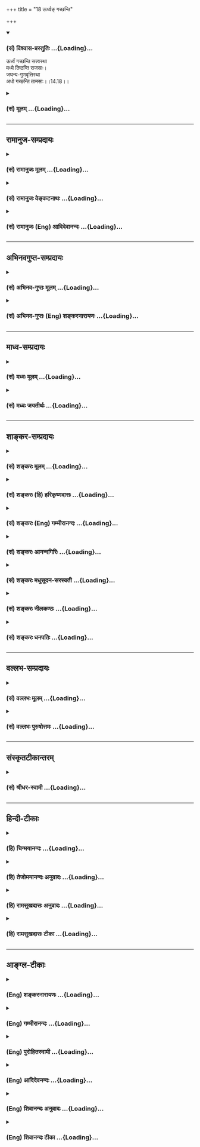 +++
title = "18 ऊर्ध्वङ् गच्छन्ति"

+++
<div class="js_include" newlevelforh1="3" title="(सं) विश्वास-प्रस्तुतिः" unfilled url="/purANam_vaiShNavam/mahAbhAratam/06-bhIShma-parva/03-bhagavad-gItA-parva/saMskRtam/vishvAsa-prastutiH/14_guNa-traya-vibhAga-y/18_Urdhva~N_gachChan.md">
<details open><summary><h3>(सं) विश्वास-प्रस्तुतिः ...{Loading}...</h3></summary>

ऊर्ध्वं गच्छन्ति सत्त्वस्था  
मध्ये तिष्ठन्ति राजसाः।  
जघन्य-गुणवृत्तिस्था  
अधो गच्छन्ति तामसाः।।14.18।।
</details>
</div>
<div class="js_include collapsed" newlevelforh1="3" title="(सं) मूलम्" unfilled url="/purANam_vaiShNavam/mahAbhAratam/06-bhIShma-parva/03-bhagavad-gItA-parva/saMskRtam/mUlam/14_guNa-traya-vibhAga-y/18_Urdhva~N_gachChan.md">
<details><summary><h3>(सं) मूलम् ...{Loading}...</h3></summary>

ऊर्ध्वं गच्छन्ति सत्त्वस्था मध्ये तिष्ठन्ति राजसाः।  
जघन्यगुणवृत्तिस्था अधो गच्छन्ति तामसाः।।14.18।।
</details>
</div>


_________________
## रामानुज-सम्प्रदायः
<div class="js_include collapsed" newlevelforh1="3" title="(सं) रामानुजः मूलम्" unfilled url="/purANam_vaiShNavam/mahAbhAratam/06-bhIShma-parva/03-bhagavad-gItA-parva/saMskRtam/rAmAnujaH/mUlam/14_guNa-traya-vibhAga-y/18_Urdhva~N_gachChan.md">
<details><summary><h3>(सं) रामानुजः मूलम् ...{Loading}...</h3></summary>

।।14.18।। एवम् उक्तेन प्रकारेण **सत्त्वस्था ऊर्ध्वं गच्छन्ति** क्रमेण
संसारबन्धात् मोक्षं गच्छन्ति। रजसः स्वर्गादिफललोभकरत्वाद् **राजसाः**
फलसाधनभूतं कर्म अनुष्ठाय तत्फलम् अनुभूय पुनः अपि जनित्वा तदपेक्षितं कर्म
अनुतिष्ठन्ति इति **मध्ये तिष्ठन्ति;** पुनरावृत्तिरूपतया दुःखप्रायम् एव
तत्।**तामसाः तु जघन्यगुणवृत्तिस्था** उत्तरोत्तरनिकृष्टतमोगुणवृत्तिषु
स्थिता **अधो गच्छन्ति।** अन्त्यजत्वम्; ततः तिर्यक्त्वम्; ततः
कृमिकीटादिजन्म ततः स्थावरत्वम्; ततः अपि गुल्मलतात्वम्; ततः च
शिलाकाष्ठलोष्टतृणादित्वं गच्छन्ति इत्यर्थः। आहारविशेषैः
फलाभिसन्धिरहितसुकृतविशेषैः च परम्परया प्रवर्धितसत्त्वानां
गुणात्ययद्वारेण ऊर्ध्वगमनप्रकारम् आह --

</details>
</div>
<div class="js_include collapsed" newlevelforh1="3" title="(सं) रामानुजः वेङ्कटनाथः" unfilled url="/purANam_vaiShNavam/mahAbhAratam/06-bhIShma-parva/03-bhagavad-gItA-parva/saMskRtam/rAmAnujaH/venkaTanAthaH/14_guNa-traya-vibhAga-y/18_Urdhva~N_gachChan.md">
<details><summary><h3>(सं) रामानुजः वेङ्कटनाथः ...{Loading}...</h3></summary>

  
  
।।14.18।। No commentary.  
  

</details>
</div>
<div class="js_include collapsed" newlevelforh1="3" title="(सं) रामानुजः (Eng) आदिदेवानन्दः" unfilled url="/purANam_vaiShNavam/mahAbhAratam/06-bhIShma-parva/03-bhagavad-gItA-parva/saMskRtam/rAmAnujaH/english/AdidevAnandaH/14_guNa-traya-vibhAga-y/18_Urdhva~N_gachChan.md">
<details><summary><h3>(सं) रामानुजः (Eng) आदिदेवानन्दः ...{Loading}...</h3></summary>

14.18 Thus, in the manner explained, those who 'rest in Sattva rise
upwards,' namely, they attain liberation from the bonds of Samsara
gradually. Those who, 'abiding in Rajas' which produces greed for heaven
etc., engage themselves in actions which constitute the means for
obtaining such results. Experiencing those results, they are born again
and engage in, and perform, the very same acts. So they remain in the
'middle'. This is mostly suffering, as it is characterised by rirths.
Those of Tamasic nature 'stoop down' into lower levels, as Tamas grows
ever worse in them. They go 'downwards' i.e., to the lowest state among
human beings, then to the condition of animals; then to that of worms;
insects etc., then of immovable things, and even to the condition of
shrubs and creepers, and ultimately to the condition of stones, wood,
clod of earth, straw etc. Sri Krsna now teaches about the manner of
those in whom the Sattva has gradually increased by adopting special
holy food and performance of special disinterested deeds, and who thus
rise upward by transcending the Gunas.

</details>
</div>


_________________
## अभिनवगुप्त-सम्प्रदायः
<div class="js_include collapsed" newlevelforh1="3" title="(सं) अभिनव-गुप्तः मूलम्" unfilled url="/purANam_vaiShNavam/mahAbhAratam/06-bhIShma-parva/03-bhagavad-gItA-parva/saMskRtam/abhinava-guptaH/mUlam/14_guNa-traya-vibhAga-y/18_Urdhva~N_gachChan.md">
<details><summary><h3>(सं) अभिनव-गुप्तः मूलम् ...{Loading}...</h3></summary>

।।14.16 -- 14.20।। कर्मण इत्यादि अश्नुते इत्यन्तम्। अत्र केचिदसंबद्धाः
श्लोकाः कल्पिताः; पुनरुक्तत्वात् ( पुनरुक्तार्थत्वात्) ते त्याज्या एव।
एतद्गुणातीतवृत्तिस्तु +++(N गुणातीतश्रुतिस्तु)+++ मोक्षायैव कल्पते।

</details>
</div>
<div class="js_include collapsed" newlevelforh1="3" title="(सं) अभिनव-गुप्तः (Eng) शङ्करनारायणः" unfilled url="/purANam_vaiShNavam/mahAbhAratam/06-bhIShma-parva/03-bhagavad-gItA-parva/saMskRtam/abhinava-guptaH/english/shankaranArAyaNaH/14_guNa-traya-vibhAga-y/18_Urdhva~N_gachChan.md">
<details><summary><h3>(सं) अभिनव-गुप्तः (Eng) शङ्करनारायणः ...{Loading}...</h3></summary>

14.18 See Comment under 14.20

</details>
</div>


_________________
## माध्व-सम्प्रदायः
<div class="js_include collapsed" newlevelforh1="3" title="(सं) मध्वः मूलम्" unfilled url="/purANam_vaiShNavam/mahAbhAratam/06-bhIShma-parva/03-bhagavad-gItA-parva/saMskRtam/madhvaH/mUlam/14_guNa-traya-vibhAga-y/18_Urdhva~N_gachChan.md">
<details><summary><h3>(सं) मध्वः मूलम् ...{Loading}...</h3></summary>

।।14.18।। Sri Madhvacharya did not comment on this sloka.

</details>
</div>
<div class="js_include collapsed" newlevelforh1="3" title="(सं) मध्वः जयतीर्थः" unfilled url="/purANam_vaiShNavam/mahAbhAratam/06-bhIShma-parva/03-bhagavad-gItA-parva/saMskRtam/madhvaH/jayatIrthaH/14_guNa-traya-vibhAga-y/18_Urdhva~N_gachChan.md">
<details><summary><h3>(सं) मध्वः जयतीर्थः ...{Loading}...</h3></summary>

।।14.18।। Sri Jayatirtha did not comment on this sloka.

</details>
</div>


_________________
## शाङ्कर-सम्प्रदायः
<div class="js_include collapsed" newlevelforh1="3" title="(सं) शङ्करः मूलम्" unfilled url="/purANam_vaiShNavam/mahAbhAratam/06-bhIShma-parva/03-bhagavad-gItA-parva/saMskRtam/shankaraH/mUlam/14_guNa-traya-vibhAga-y/18_Urdhva~N_gachChan.md">
<details><summary><h3>(सं) शङ्करः मूलम् ...{Loading}...</h3></summary>

।।14.18।। --,**ऊर्ध्वं गच्छन्ति** देवलोकादिषु उत्पद्यन्ते
**सत्त्वस्थाः** सत्त्वगुणवृत्तस्थाः। **मध्ये तिष्ठन्ति** मनुष्येषु
उत्पद्यन्ते **राजसाः।** **जघन्यगुणवृत्तस्थाः** जघन्यश्च असौ गुणश्च
जघन्यगुणः तमः; तस्य वृत्तं निद्रालस्यादि; तस्मिन् स्थिताः
जघन्यगुणवृत्तस्थाः मूढाः **अधः गच्छन्ति** पश्वादिषु उत्पद्यन्ते
**तामसाः**।।  
  
पुरुषस्य प्रकृतिस्थत्वरूपेण मिथ्याज्ञानेन युक्तस्य भोग्येषु गुणेषु
सुखदुःखमोहात्मकेषु सुखी दुःखी मूढः अहम् अस्मि इत्येवंरूपः यः सङ्गः
तत्कारणं पुरुषस्य सदसद्योनिजन्मप्राप्तिलक्षणस्य संसारस्य इति समासेन
पूर्वाध्याये यत् उक्तम्; तत् इह सत्त्वं रजस्तम इति गुणाः प्रकृतिसंभवाः
(गीता 14।5) इति आरभ्य गुणस्वरूपम्; गुणवृत्तम्; स्ववृत्तेन च गुणानां
बन्धकत्वम्; गुणवृत्तनिबद्धस्य च पुरुषस्य या गतिः; इत्येतत् सर्वं
मिथ्याज्ञानमूलं बन्धकारणं विस्तरेण उक्त्वा; अधुना सम्यग्दर्शनान्मोक्षो
वक्तव्यः इत्यत आह भगवान् --,

</details>
</div>
<div class="js_include collapsed" newlevelforh1="3" title="(सं) शङ्करः (हि) हरिकृष्णदासः" unfilled url="/purANam_vaiShNavam/mahAbhAratam/06-bhIShma-parva/03-bhagavad-gItA-parva/saMskRtam/shankaraH/hindI/harikRShNadAsaH/14_guNa-traya-vibhAga-y/18_Urdhva~N_gachChan.md">
<details><summary><h3>(सं) शङ्करः (हि) हरिकृष्णदासः ...{Loading}...</h3></summary>

।।14.18।। तथा --, सत्त्वगुणमें यानी सात्त्विक भावोंमें स्थित पुरुष उच्च
स्थानको जाते हैं अर्थात् देवलोक आदि उच्च लोकोंमें उत्पन्न होते हैं। और
राजस पुरुष बीचमें रहते हैं अर्थात् मनुष्ययोनियोंमें उत्पन्न होते हैं।
तथा जघन्य गुणके आचरणोंमें स्थित हुए अर्थात् जो जघन्य -- निन्दनीय गुण है;
उस तमोगुणके कार्य -- निद्रा और आलस्य आदिमें स्थित हुए मूढ़ -- तामसी
पुरुष नीचे गिरते हैं -- वे पशु; पक्षी आदि योनियोंमें उत्पन्न होते हैं।

</details>
</div>
<div class="js_include collapsed" newlevelforh1="3" title="(सं) शङ्करः (Eng) गम्भीरानन्दः" unfilled url="/purANam_vaiShNavam/mahAbhAratam/06-bhIShma-parva/03-bhagavad-gItA-parva/saMskRtam/shankaraH/english/gambhIrAnandaH/14_guNa-traya-vibhAga-y/18_Urdhva~N_gachChan.md">
<details><summary><h3>(सं) शङ्करः (Eng) गम्भीरानन्दः ...{Loading}...</h3></summary>

14.18 Sattvasthah, people who conform to sattva, to the actions of
sattva ality; gacchanti, go, are born; undhavam, higher up, in the
worlds of gods and others. Rajasah, those who conform to rajas; \[Those
who are endowed with sense-knowledge and actions conseent on the
preponderance of rajas.\] tisthanti, stay, are born; madhye, in the
middle, among human beings. Tamasah, those who conform to tamas,
jaghanya-gunavrttasthah \[A variant reading is vrttisthah.-Tr.\], who
conform to actions of the lowest ality of tamas, those who are attached
to its actions-sleep, laziness, etc.-, the foolish; gacchanti, go;
adhah, down, (i.e.) they are born among cattle etc. The association,
owing to the false ignorance in the form of 'being seated in Nature',
that an individual soul has with the gunas-in the form of happiness,
sorrow and delusion, and which are matters of experience in such ways
as, 'I am happy,' 'I am sorrowful,' 'I am ignorant,'-that (association)
is the cause of the individual soul's mundane existence characterized by
coming to have births in good and bad species. This was stated briefly
in the earlier chapter. Elaborating that here in the text beginning
with, 'the alities, viz sattva, rajas and tamas, born of Nature' (5),
the Lord has said that the nature of the alities, the conduct conforming
to the alities, and the power to bind that the alities have through
actions conforming to them, and also the course of a person under the
bondage, of behaviour conforming to the alities,-all this is false
knowledge; it has ignorance as its root and is the cause of bondage.
Now, it is necessary to state that Liberation follows from right
knowledge. Hence the Lord says:

</details>
</div>
<div class="js_include collapsed" newlevelforh1="3" title="(सं) शङ्करः आनन्दगिरिः" unfilled url="/purANam_vaiShNavam/mahAbhAratam/06-bhIShma-parva/03-bhagavad-gItA-parva/saMskRtam/shankaraH/AnandagiriH/14_guNa-traya-vibhAga-y/18_Urdhva~N_gachChan.md">
<details><summary><h3>(सं) शङ्करः आनन्दगिरिः ...{Loading}...</h3></summary>

।।14.18।। सात्त्विकादिज्ञानकर्मफलान्युक्त्वानुक्तसंग्रहार्थं
सामान्येनोपसंहरति -- **किञ्चेति।** वक्ष्यमाणफलद्वारापि
सत्त्वादिज्ञानमित्यर्थः। सत्त्वगुणस्य वृत्तं शोभनं ज्ञानं कर्म वा तत्र
तिष्ठन्तीति तथा। राजसा रजोगुणनिमित्ते ज्ञाने कर्मणि वा निरताः।

</details>
</div>
<div class="js_include collapsed" newlevelforh1="3" title="(सं) शङ्करः मधुसूदन-सरस्वती" unfilled url="/purANam_vaiShNavam/mahAbhAratam/06-bhIShma-parva/03-bhagavad-gItA-parva/saMskRtam/shankaraH/madhusUdana-sarasvatI/14_guNa-traya-vibhAga-y/18_Urdhva~N_gachChan.md">
<details><summary><h3>(सं) शङ्करः मधुसूदन-सरस्वती ...{Loading}...</h3></summary>

।।14.18।। इदानीं सत्त्वादिवृत्तस्थानां प्रागुक्तमेव
फलमूर्ध्वमध्याधोभावेनाह -- अत्र तृतीये गुणे वृत्तशब्दप्रयोगादाद्ययोरपि
वृत्तमेव विवक्षितं; तेन सत्त्वस्थाः सत्त्ववृत्ते शास्त्रीये ज्ञाने
कर्मणि च निरता ऊर्ध्वं सत्यलोकपर्यन्तं देवलोकं गच्छन्ति ते
देवेषूत्पद्यन्ते ज्ञानकर्मतारतम्येन। तथा मध्ये मनुष्यलोके पुण्यपापमिश्रे
तिष्ठन्ति नतूर्ध्वं गच्छन्त्यधो वा मनुष्येषूत्पद्यन्ते। राजसा
रजोगुणवृत्ते लोभादिपूर्वके राजसे कर्मणि निरताः। जघन्यगुणवृत्तस्था
जघन्यस्य गुणद्वयापेक्षया पश्चाद्भाविनो निकृष्टस्य तमसो गुणस्य वृत्ते
निद्रालस्यादौ स्थिता अधो गच्छन्ति पश्वादिषूत्पद्यन्ते।
कदाचिज्जघन्यगुणवृत्तस्थाः सात्त्विका राजसाश्च भवन्त्यत आह -- तामसाः
सर्वदा तमःप्रधाना इतरेषां कदाचित्तद्वृत्तस्थत्वेऽपि न तत्प्रधानतेति
भावः।

</details>
</div>
<div class="js_include collapsed" newlevelforh1="3" title="(सं) शङ्करः नीलकण्ठः" unfilled url="/purANam_vaiShNavam/mahAbhAratam/06-bhIShma-parva/03-bhagavad-gItA-parva/saMskRtam/shankaraH/nIlakaNThaH/14_guNa-traya-vibhAga-y/18_Urdhva~N_gachChan.md">
<details><summary><h3>(सं) शङ्करः नीलकण्ठः ...{Loading}...</h3></summary>

।।14.18।। यतः सत्त्वादिभ्यो ज्ञानादीनि जायन्तेऽतः सत्त्वादिवृद्धिकाले
प्रलयं गच्छन्तः। क्रमेणोत्तममध्यमाधमासु योनिषु जायन्त इत्याह --
**ऊर्ध्वमिति।** ऊर्ध्वं देवभावे। मध्ये मानुषभावे। अधः
नरकतिर्यक्स्थावरभावे। जघन्यं निन्द्यं यद्गुणवृत्तं निद्रालस्यप्रमादादि
तत्स्थास्तामसाः।

</details>
</div>
<div class="js_include collapsed" newlevelforh1="3" title="(सं) शङ्करः धनपतिः" unfilled url="/purANam_vaiShNavam/mahAbhAratam/06-bhIShma-parva/03-bhagavad-gItA-parva/saMskRtam/shankaraH/dhanapatiH/14_guNa-traya-vibhAga-y/18_Urdhva~N_gachChan.md">
<details><summary><h3>(सं) शङ्करः धनपतिः ...{Loading}...</h3></summary>

।।14.18।। तस्मात्सत्त्व एव स्थेयं नतु रजसि समसि वेति बोधनाय
सत्त्वादिगुणवत्तत्शितानां फलभेदं वदन्नुपसंहरति -- ऊर्ध्वमिति। अत्र तमसि
वृत्तशब्दप्रयोगात् सत्त्वरजसोरपि वृत्तमेव विवक्षितं सत्त्वस्थाः।
सत्त्ववृते शास्त्रीयोपासनायां कर्मणइ च निरताः ऊर्ध्वं उपासनादितारतम्येन
ब्रह्मलोकपर्यन्तं गच्छन्ति देवेषु उत्पद्यन्ते। तथा राजसाः रजोगुणवृत्ते
लोबादिपूर्वके काम्यनिषिद्धादिराजसे कर्मणि स्थिताः मध्ये
दुःखबहुलेऽल्पसुखे मनुष्यलोके तिष्ठन्ति मनुष्येषूत्पद्यन्ते। जघन्यः
गुणद्वयापेक्षया निकृष्टः स चासौ गुणश्च तस्य जघन्यगुणस्य तमसः वृत्ते
निद्रालस्यादौ स्थिता जघन्यगुणवृत्तस्था मूढाः सदैव तामसाः अधो गच्छन्ति
पश्वादिषूत्पद्यन्ते।

</details>
</div>


_________________
## वल्लभ-सम्प्रदायः
<div class="js_include collapsed" newlevelforh1="3" title="(सं) वल्लभः मूलम्" unfilled url="/purANam_vaiShNavam/mahAbhAratam/06-bhIShma-parva/03-bhagavad-gItA-parva/saMskRtam/vallabhaH/mUlam/14_guNa-traya-vibhAga-y/18_Urdhva~N_gachChan.md">
<details><summary><h3>(सं) वल्लभः मूलम् ...{Loading}...</h3></summary>

।।14.18।। तैर्गतिभेदमाह -- ऊर्ध्वं गच्छन्तीति। ब्रह्मलोकपर्यन्तमपि मोक्षं
च। राजसास्तु मध्ये ततोऽधरस्थाने लोभस्य च तत्र निरूपितत्वात्। जघन्योऽधमो
गुणस्तमोरूपः; तस्य वृत्तिः प्रमादमोहादिः; तत्र तेन वा स्थिता अधो
गच्छन्ति। ततोऽधोभागरूपं जघन्यत्वेन निरूपितं स्थानमतलादि -- यथाऽसुराणां
वैरोचनादीनाम् -- तत्र स्थितिः। नीचयोन्यादिषु वा नरकादौ यान्तीति।

</details>
</div>
<div class="js_include collapsed" newlevelforh1="3" title="(सं) वल्लभः पुरुषोत्तमः" unfilled url="/purANam_vaiShNavam/mahAbhAratam/06-bhIShma-parva/03-bhagavad-gItA-parva/saMskRtam/vallabhaH/puruShottamaH/14_guNa-traya-vibhAga-y/18_Urdhva~N_gachChan.md">
<details><summary><h3>(सं) वल्लभः पुरुषोत्तमः ...{Loading}...</h3></summary>

  
  
।।14.18।। अथ तेषां फलं तद्रूपं चाह -- ऊर्ध्वमिति। सत्त्वस्थाः
सात्त्विककर्मनिरता ऊर्ध्वं सत्यादिलोकं गच्छन्ति। राजसा राजसकर्मनिरता
मध्ये मनुष्यलोके दुःखावृते राज्यादिसुखफले तिष्ठन्ति।
जघन्यगुणतामसतद्वृत्तिस्थास्तत्कर्मसु वर्तमानास्तामसा अधो नरकादिनीचयोनिषु
गच्छन्ति।  
  

</details>
</div>


_________________
## संस्कृतटीकान्तरम्
<div class="js_include collapsed" newlevelforh1="3" title="(सं) श्रीधर-स्वामी" unfilled url="/purANam_vaiShNavam/mahAbhAratam/06-bhIShma-parva/03-bhagavad-gItA-parva/saMskRtam/shrIdhara-svAmI/14_guNa-traya-vibhAga-y/18_Urdhva~N_gachChan.md">
<details><summary><h3>(सं) श्रीधर-स्वामी ...{Loading}...</h3></summary>

।।14.18।। इदानीं सत्त्वादिवृत्तिशीलानां फलभेदमाह **-- ऊर्ध्वमिति।**
सत्त्वस्थाः सत्त्ववृत्तिप्रधाना ऊर्ध्वं गच्छन्ति।
सत्त्वोत्कर्षतारतम्यादुत्तरोत्तरशतगुणानन्दान्मनुष्यगन्धर्वपितृदेवादिलोकान्सत्यलोकपर्यन्तान्प्राप्नुवन्तीत्यर्थः।
राजसास्तु तृष्णाद्याकुला मध्ये तिष्ठन्ति मनुष्यलोक एवोत्पद्यन्ते।
जघन्योऽतिनिकृष्टस्तमोगुणस्तस्य वृत्तिः प्रमादमोहादिस्तत्र स्थिता अधो
गच्छन्ति। तमोवृत्तितारतम्यात्तामिस्रादिषु निरयेषूत्पद्यन्ते।

</details>
</div>


_________________
## हिन्दी-टीकाः
<div class="js_include collapsed" newlevelforh1="3" title="(हि) चिन्मयानन्दः" unfilled url="/purANam_vaiShNavam/mahAbhAratam/06-bhIShma-parva/03-bhagavad-gItA-parva/hindI/chinmayAnandaH/14_guNa-traya-vibhAga-y/18_Urdhva~N_gachChan.md">
<details><summary><h3>(हि) चिन्मयानन्दः ...{Loading}...</h3></summary>

।।14.18।। विकास के सोपान के तीन पाद हैं। न्यूनतम विकास की अवस्था में
वनस्पति और पशु जगत् हैं। बुद्धि और प्रतिभा से सम्पन्न मनुष्य मध्य में
स्थित है और वेदों से ज्ञात होता है कि स्वर्ग के देवतागण मनुष्य से उच्चतर
अवस्था में रहते हैं। यहाँ विकास का अर्थ है अनुभवों का विशाल क्षेत्र और
ज्ञान; विक्षेपों की न्यूनता और बुद्धि की प्रखरता का होना। विकास को नापने
का मापदण्ड प्राणियों के द्वारा अनुभव की गई सुख; शान्ति और आनन्द की
मात्रा है। इस दृष्टि से पाषाण का विकास शून्य माना जायेगा। तत्पश्चात्
विकास की श्रेष्ठतर अवस्थाओं का क्रम है वनस्पति; पशु; मनुष्य और देवता।
निसन्देह प्रखर बुद्धि युक्त मनुष्य पशुओं से श्रेष्ठ प्राणी है किन्तु
उसकी,भी देशकाल की सीमाएं होती हैं। इन सीमाओं के टूट जाने पर मनुष्य
देवताओं की श्रेष्ठतर योनि प्राप्त करता है। उदाहरणार्थ; दो मंजिलों की एक
इमारत है। दूसरी मंजिल पर स्थित कमरे में पहँचने के लिये जो सोपान बना है;
वह दो भागों में विभाजित है। प्रथम भाग में कुछ पायदानों को चढ़ने के
पश्चात् मध्य में एक स्थान है; जहाँ से घूमकर सोपान के दूसरे भाग पर चढ़ना
पड़ता है। जो लोग सबसे नीचे खड़े हैं; उन्हें विकास के निम्नस्तर पर मानें
और जो मध्यस्थान में खड़े है वे उच्चतर स्थिति में हैं; जबकि सोपान के
दूसरे भाग को चढ़कर जो लोग वहाँ हैं; वे उच्चतम अवस्था में हैं। सबसे नीचे
हैं वनस्पति और पशु मध्य में है मनुष्य और उससे उच्चतर स्थिति में हैं
देवतागण। ध्यान रहे कि इन तीनों में से कोई भी उस आराम और सुखसुविधाओं से
पूर्ण कमरे में नहीं पहुँचा है। मध्य में स्थित मनुष्य को उच्चतर या
निम्नतर स्थिति में जाने की स्वतंत्रता है। इस चित्र को यदि हम भलीभांति
समझ लेते हैं तो हिन्दू दर्शनशास्त्र में वर्णित विकास के सिद्धान्त को
हमने किसी सीमा तक समझ लिया है यह माना जा सकता है। यहाँ विकास का माप दण्ड
प्रत्येक विकसित प्राणी के द्वारा अभिव्यक्ति की गयी चैतन्य की मात्रा
है। सत्त्वस्थ पुरुष उच्च लोकों को प्राप्त होते हैं जो लोग विवेक; विचार;
यथार्थ निर्णय और आत्मसंयम का शुद्ध जीवन जीते हैं; उनमें सत्त्वगुण की
उत्तरोत्तर वृद्धि होती जाती है। ऐसे शान्त; रचनात्मक और शक्तिशाली पुरुष
की प्रगति उच्चतर लोक की ओर होती है। कामना और विक्षेप; महत्त्वाकांक्षा और
उपलब्धि से पूर्ण रजोगुणी स्वभाव के लोग बारम्बार मनुष्य लोक को तब तक
प्राप्त होते रहते हैं; जब तक वे आवश्यक चित्तशुद्धि नहीं प्रप्त कर लेते
हैं। प्रमाद; मोह और अज्ञान जैसी हीन प्रवृत्तियों में रमने वाले जीव अपना
अधपात करा लेते हैं। मरणोपरान्त भी जीव के अस्तित्व की अखण्डता का वर्णन
करते समय भगवान् श्रीकृष्ण ने जीव की गति पर पड़ने वाले त्रिगुणों के
प्रभाव को भी दर्शाया था। उपर्युक्त श्लोक उसी का सारांश है। परन्तु फिर
संसार से मुक्ति कहाँ है रज्जुस्वरूप ये तीनों गुण हमें देह और उसके दुखों;
मन और उसके विक्षेपों; बुद्धि और उसके स्पन्दनों और उसके परिच्छेदों से
बांध देते हैं। इस संसार बन्धन से मुक्त होकर अपने सच्चिदानन्द स्वरूप का
अनुभव हमें कब होगाअब तक त्रिगुणों के स्वरूप; लक्षण तथा मरणोपरान्त जीव की
गति पर पड़ने वाले प्रभाव का वर्णन किया गया है। परन्तु यह सब हमारे
बन्धनों के कारणों का ही वर्णन है। प्रकृति में स्थित पुरुष ही जीव कहलाता
है। अनित्य जगत् का अनुभव; निराशाओं के दुख यही सब जीव का संसार है।
त्रिगुणों से अतीत होने पर ही मोक्ष की प्राप्ति हो सकती है। अत्यधिक ज्वर
से पीड़ित रोगी के मस्तक और पीठ में असहनीय पीड़ा होती है। यह पीड़ा रोग का
लक्षण है। ज्वर के उतरने पर भी रोगी को कष्ट होता रहता है। उस रोग के
लक्षणों से सर्वथा मुक्त होकर जब उस पुरुष को पूर्व की भाँति स्वास्थ्य और
शक्ति प्राप्त हो जाती है; केवल तभी उसे हम पूर्ण स्वस्थ कह सकते हैं। उसी
प्रकार; वास्तविक मोक्ष तीनों गुणों से अतीत होकर अपने आनन्दस्वरूप में
स्थित हो जाना है। अब; सम्यक् दर्शन से मोक्ष किस प्रकार प्राप्त होता है
उसका वर्णन करते है

</details>
</div>
<div class="js_include collapsed" newlevelforh1="3" title="(हि) तेजोमयानन्दः अनुवादः" unfilled url="/purANam_vaiShNavam/mahAbhAratam/06-bhIShma-parva/03-bhagavad-gItA-parva/hindI/tejomayAnandaH/anuvAdaH/14_guNa-traya-vibhAga-y/18_Urdhva~N_gachChan.md">
<details><summary><h3>(हि) तेजोमयानन्दः अनुवादः ...{Loading}...</h3></summary>

।।14.18।। सत्त्वगुण में स्थित पुरुष उच्च (लोकों को) जाते हैं; राजस पुरुष
मध्य (मनुष्य लोक) में रहते हैं और तमोगुण की अत्यन्त हीन प्रवृत्तियों में
स्थित तामस लोग अधोगति को प्राप्त होते हैं।।

</details>
</div>
<div class="js_include collapsed" newlevelforh1="3" title="(हि) रामसुखदासः अनुवादः" unfilled url="/purANam_vaiShNavam/mahAbhAratam/06-bhIShma-parva/03-bhagavad-gItA-parva/hindI/rAmasukhadAsaH/anuvAdaH/14_guNa-traya-vibhAga-y/18_Urdhva~N_gachChan.md">
<details><summary><h3>(हि) रामसुखदासः अनुवादः ...{Loading}...</h3></summary>

।।14.18।। सत्त्वगुणमें स्थित मनुष्य ऊर्ध्वलोकोंमें जाते हैं, रजोगुणमें
स्थित मनुष्य मृत्युलोकमें जन्म लेते हैं और निन्दनीय तमोगुणकी वृत्तिमें
स्थित मनुष्य अधोगतिमें जाते हैं।

</details>
</div>
<div class="js_include collapsed" newlevelforh1="3" title="(हि) रामसुखदासः टीका" unfilled url="/purANam_vaiShNavam/mahAbhAratam/06-bhIShma-parva/03-bhagavad-gItA-parva/hindI/rAmasukhadAsaH/TIkA/14_guNa-traya-vibhAga-y/18_Urdhva~N_gachChan.md">
<details><summary><h3>(हि) रामसुखदासः टीका ...{Loading}...</h3></summary>

।।14.18।।***व्याख्या --***  **ऊर्ध्वं गच्छन्ति सत्त्वस्थाः --** जिनके
जीवनमें सत्त्वगुणकी प्रधानता रही है और उसके कारण जिन्होंने भोगोंसे संयम
किया है तीर्थ; व्रत; दान आदि शुभकर्म किये हैं दूसरोंके सुखआरामके लिये
प्याऊ; अन्नक्षेत्र आदि चलाये हैं सड़कें बनवायी हैं पशुपक्षियोंकी
सुखसुविधाके लिये पेड़पौधे लगाये हैं गौशालाएँ बनवायी हैं; उन मनुष्योंको
यहाँ **सत्त्वस्थाः** कहा गया है। जब सत्त्वगुणकी प्रधानतामें ही ऐसे
मनुष्योंका शरीर छूट जाता है; तब वे सत्त्वगुणका सङ्ग होनेसे; सत्त्वगुणमें
आसक्ति होनेसे स्वर्गादि ऊँचे लोकोंमें चले जाते हैं। उन लोकोंका वर्णन इसी
अध्यायके चौदहवें श्लोकमें **उत्तमविदां अमलान् लोकान्** पदोंसे किया गया
है। ऊर्ध्वलोकोंमें जानेवाले मनुष्योंको तेजस्तत्त्वप्रधान शरीरकी प्राप्ति
होती है।**मध्ये तिष्ठन्ति राजसाः --** जिन मनुष्योंके जीवनमें रजोगुणकी
प्रधानता होती है और उसके कारण जो शास्त्रकी मर्यादामें रहते हुए भी संग्रह
करना और भोग भोगना ऐशआराम करना पदार्थोंमें ममता; आसक्ति रखना आदिमें लगे
रहते हैं; उनको यहाँ **राजसाः** कहा गया है। जब रजोगुणकी प्रधानतामें ही
अर्थात् रजोगुणके कार्योंके चिन्तनमें ही ऐसे मनुष्योंका शरीर छूट जाता है;
तब वे पुनः इस मृत्युलोकमें ही जन्म लेते हैं। यहाँ उनको
पृथ्वीतत्त्वप्रधान मनुष्यशरीरकी प्राप्ति होती है। यहाँ **तिष्ठन्ति** पद
देनेका तात्पर्य है कि वे राजस मनुष्य अभी जैसे इस मृत्युलोकमें हैं;
मरनेके बाद वे पुनः मृत्युलोकमें आकर ऐसे ही बन जाते हैं अर्थात् जैसे पहले
थे; वैसे ही बन जाते हैं। वे अशुद्ध आचरण नहीं करते; शास्त्रकी मर्यादा
भङ्ग नहीं करते; प्रत्युत शास्त्रकी मर्यादामें ही रहते हैं और शुद्ध आचरण
करते हैं,परन्तु पदार्थों; व्यक्तियों आदिमें राग; आसक्ति; ममता रहनेके
कारण वे पुनः मृत्युलोकमें ही जन्म लेते हैं।**जघन्यगुणवृत्तिस्था अधो
गच्छन्ति तामसाः --** जिन मनुष्योंके जीवनमें तमोगुणकी प्रधानता रहती है और
उसके कारण जिन्होंने प्रमाद आदिके वशमें होकर निरर्थक पैसा और समय बरबाद
किया है जो आलस्य तथा नींदमें ही पड़े रहे हैं आवश्यक कार्योंको भी
जिन्होंने समयपर नहीं किया है जो दूसरोंका अहित ही सोचते आये हैं जिन्होंने
दूसरोंका अहित किया है; दूसरोंको दुःख दिया है जिन्होंने झूठ; कपट; चोरी;
डकैती आदि निन्दनीय कर्म किये हैं; ऐसे मनुष्योंको यहाँ
**जघन्यगुणवृत्तिस्थाः** कहा गया है। जब तमोगुणकी प्रधानतामें ही अर्थात्
तमोगुणके कार्योंके चिन्तनमें ही ऐसे मनुष्य मर जाते हैं; तब वे अधोगतिमें
चले जाते हैं। अधोगतिके दो भेद हैं -- योनिविशेष और स्थानविशेष। पशु; पक्षी;
कीट; पतङ्ग; साँप; बिच्छू; भूतप्रेत आदि योनिविशेष अधिगति हैं और वैतरिणी;
असिपत्र; लालाभक्ष; कुम्भीपाक; रौरव; महारौरव आदि नरकके कुण्ड स्थानविशेष
अधोगति है। जिनके जीवनमें सत्त्वगुण अथवा रजोगुण रहते हुए भी अन्तसमयमें
तात्कालिक तमोगुण बढ़ जाता है; वे मनुष्य मरनेके बाद योनिविशेष अधोगतिमें
अर्थात् मूढ़योनियोंमें चले जाते हैं (गीता 14। 15)। जिनके जीवनमें
तमोगुणकी प्रधानता रही है और उसी तमोगुणकी प्रधानतामें जिनका शरीर छूट जाता
है; वे मनुष्य मरनेके बाद स्थानविशेष अधोगतिमें अर्थात् नरकोंमें चले जाते
हैं (गीता 16। 16)। तात्पर्य यह हुआ कि सात्त्विक; राजस अथवा तामस मनुष्यका
अन्तिम चिन्तन और हो जानेसे उनकी गति तो अन्तिम चिन्तनके अनुसार ही होगी;
पर सुखदुःखका भोग उनके कर्मोंके अनुसार ही होगा। जैसे -- कर्म तो अच्छे
हैं; पर अन्तिम चिन्तन कुत्तेका हो गया; तो अन्तिम चिन्तनके अनुसार वह
कुत्ता बन जायगा परन्तु उस योनिमें भी उसको कर्मोंके अनुसार बहुत सुखआराम
मिलेगा। कर्म तो बुरे हैं; पर अन्तिम चिन्तन मनुष्य आदिका हो गया; तो
अन्तिम चिन्तनके अनुसार वह मनुष्य बन जायगा परन्तु उसको कर्मोंके फलरूपमें
भयंकर परिस्थिति मिलेगी। उसके शरीरमें रोगहीरोग रहेंगे। खानेके लिये अन्न;
पीनेके लिये जल और पहननेके लिये कपड़ा भी कठिनाईसे मिलेगा। सात्त्विक गुणको
बढ़ानेके लिये साधक सत्शास्त्रोंके पढ़नेमें लगा रहे। खानापीना भी
सात्त्विक करे; राजसतामस खानपान न करे। सात्त्विक श्रेष्ठ मनुष्योंका ही
सङ्ग करे; उन्हींके सान्निध्यमें रहे; उनके कहे अनुसार साधन करे। शुद्ध;
पवित्र तीर्थ आदि स्थानोंका सेवन करे जहाँ कोलाहल होता हो; ऐसे राजस
स्थानोंका और जहाँ अण्डा; माँस; मदिरा बिकती हो; ऐसे तामस स्थानोंका सेवन न
करे। प्रातःकाल और सायंकालका समय सात्त्विक माना जाता है अतः इस सात्त्विक
समयका विशेषतासे सदुपयोग करे अर्थात् इसे भजन; ध्यान आदिमें लगाये।
शास्त्रविहित शुभकर्म ही करे; निषिद्ध कर्म कभी न करे राजसतामस कर्म कभी न
करे। जो जिस वर्ण; आश्रममें स्थित है; उसीमें अपनेअपने कर्तव्यका ठीक तरहसे
पालन करे। ध्यान भगवान्का ही करे। मन्त्र भी सात्त्विक ही जपे। इस प्रकार
सब कुछ सात्त्विक करनेसे पुराने संस्कार मिट जाते हैं और सात्त्विक संसार
(सत्त्वगुण) बढ़ जाते हैं। श्रीमद्भागवतमें गुणोंको बढ़ानेवाले दस हेतु
बताये गये हैं -- **आगमोऽपः प्रजा देशः कालः कर्म च जन्म च।  
  
**ध्यानं मन्त्रोऽथ संस्कारो दशैते गुणहेतवः।। (11। 13। 4)  
  
शास्त्र; जल (खानपान); प्रजा (सङ्ग); स्थान; समय; कर्म; जन्म; ध्यान;
मन्त्र और संस्कार -- ये दस वस्तुएँ यदि सात्त्विक हों तो सत्त्वगुणकी;
राजसी हों तो रजोगुणकी और तामसी हों तो तमोगुणकी वृद्धि करती हैं।  
  
**विशेष बात**  
  
अन्तसमयमें रजोगुणकी तात्कालिक वृत्तिके बढ़नेपर मरनेवाला मनुष्य
मनुष्यलोकमें जन्म लेता है (14। 15) और रजोगुणकी प्रधानतावाला मनुष्य मरकर
फिर इस मनुष्यलोकमें ही आता है (14। 18) -- इन दोनों बातोंसे यही सिद्ध
होता है कि इस मनुष्यलोकके सभी मनुष्य रजोगुणवाले ही होते हैं सत्त्वगुण और
तमोगुण इनमें नहीं होता। अगर वास्तवमें ऐसी बात है; तो फिर सत्त्वगुणकी
तात्कालिक वृत्तिके बढ़नेपर मरनेवाला (14। 14) और सत्त्वगुणमें स्थित
रहनेवाला मनुष्य ऊँचे लोकोंमें जाता है (14। 18) तथा तमोगुणकी तात्कालिक
वृत्तिके बढ़नेपर मरनेवाला (14। 15) और तमोगुणमें स्थित रहनेवाला मनुष्य
अधोगतिमें जाता है (14। 18) सत्त्व; रज और तम -- ये तीनों गुण अविनाशी
देहीको देहमें बाँध देते हैं (14। 5) यह सारा संसार तीनों गुणोंसे मोहित है
(7। 13) सात्त्विक; राजस और तामस -- ये तीन प्रकारके कर्ता कहे जाते हैं
(18। 26 -- 28) यह सम्पूर्ण त्रिलोकी त्रिगुणात्मक है (18। 40); आदि बातें
भगवान्ने कैसी कही हैंइस शङ्का समाधान यह है कि ऊर्ध्वगतिमें सत्त्वगुणकी
प्रधनाता तो है; पर साथमें रजोगुणतमोगुण भी रहते हैं। इसलिये देवताओंके भी
सात्त्विक; राजस और तामस स्वभाव होते हैं। अतः सत्त्वगुणकी प्रधानता होनेपर
भी उसमें अवान्तर भेद रहते हैं। ऐसे ही मध्यगतिमें रजोगुणकी प्रधानता
होनेपर भी साथमें सत्त्वगुणतमोगुण रहते हैं। इसलिये मनुष्योंके भी
सात्त्विक; राजस और तामस स्वभाव होते हैं। अधोगतिमें तमोगुणकी प्रधानता है;
पर साथमें सत्त्वगुणरजोगुण भी रहते हैं। इसलिये पशु; पक्षी आदिमें तथा भूत;
प्रेत; गुह्यक आदिमें और नरकोंके प्राणियोंमें भी भिन्नभिन्न स्वभाव होता
है। कई सौम्य स्वभावके होते हैं; कई मध्यम स्वभावके होते हैं और कई क्रूर
स्वभावके होते हैं। तात्पर्य है कि जहाँ किसी भी गुणके साथ सम्बन्ध है;
वहाँ तीनों गुण रहेंगे ही। इसलिये भगवान्ने (18। 40 में) कहा है कि
त्रिलोकीमें ऐसा कोई भी प्राणी नहीं है; जो तीनों गुणोंसे रहित
हो। ऊर्ध्वगतिमें सत्त्वगुणकी प्रधानता; रजोगुणकी गौणता और तमोगुणकी अत्यन्त
गौणता रहती है। मध्यगतिमें रजोगुणकी प्रधानता; सत्त्वगुणकी गौणता और
तमोगुणकी अत्यन्त गौणता रहती है। अधोगतिमें तमोगुणकी प्रधानता; रजोगुणकी
गौणता और सत्त्वगुणकी अत्यन्त गौणती रहती है। तात्पर्य है कि सत्त्व; रज और
तम -- तीनों गुणोंकी प्रधानतावालोंमें भी अधिक; मध्यम और कनिष्ठमात्रामें
प्रत्येक गुण रहता है। इस तरह गुणोंके सैकड़ोहजारों सूक्ष्म भेद हो जाते
हैं। अतः गुणोंके तारतम्यसे प्रत्येक प्राणीका अलगअलग स्वभाव होता है। जैसे
भगवान्के द्वारा सात्त्विक; राजस और तामस कार्य होते हुए भी वे गुणातीत ही
रहते हैं (7। 13); ऐसे ही गुणातीत महापुरुषके अपने कहलानेवाले अन्तःकरणमें
सात्त्विक; राजस और तामस वृत्तियोंके आनेपर भी वह गुणातीत ही रहता है (14।
22)। अतः भगवान्की उपासना करना और गुणातीत महापुरुषका सङ्ग करना -- ये
दोनों ही निर्गुण होनेसे साधकको गुणातीत करनेवाले हैं।***सम्बन्ध --*** 
पाँचवेंसे अठारहवें श्लोकतक प्रकृतिके कार्य गुणोंका परिचय देकर अब आगेके
दो श्लोकोंमें स्वयंको तीनों गुणोंसे अतीत अनुभव करनेका वर्णन करते हैं।  
  

</details>
</div>


_________________
## आङ्ग्ल-टीकाः
<div class="js_include collapsed" newlevelforh1="3" title="(Eng) शङ्करनारायणः" unfilled url="/purANam_vaiShNavam/mahAbhAratam/06-bhIShma-parva/03-bhagavad-gItA-parva/english/shankaranArAyaNaH/14_guNa-traya-vibhAga-y/18_Urdhva~N_gachChan.md">
<details><summary><h3>(Eng) शङ्करनारायणः ...{Loading}...</h3></summary>

14.18. Those who are established in the Sattva, go upward; the persons
given to the Rajas, remain in the middle \[state\]; those who are given
to the Tamas, being established in the tendencies of bad alities, go
downwards.

</details>
</div>
<div class="js_include collapsed" newlevelforh1="3" title="(Eng) गम्भीरानन्दः" unfilled url="/purANam_vaiShNavam/mahAbhAratam/06-bhIShma-parva/03-bhagavad-gItA-parva/english/gambhIrAnandaH/14_guNa-traya-vibhAga-y/18_Urdhva~N_gachChan.md">
<details><summary><h3>(Eng) गम्भीरानन्दः ...{Loading}...</h3></summary>

14.18 People who conform to sattva go higher up; those who conform to
rajas stay in the middle; those who conform to tamas, who conform to the
actions of the lowest ality, go down.

</details>
</div>
<div class="js_include collapsed" newlevelforh1="3" title="(Eng) पुरोहितस्वामी" unfilled url="/purANam_vaiShNavam/mahAbhAratam/06-bhIShma-parva/03-bhagavad-gItA-parva/english/purohitasvAmI/14_guNa-traya-vibhAga-y/18_Urdhva~N_gachChan.md">
<details><summary><h3>(Eng) पुरोहितस्वामी ...{Loading}...</h3></summary>

14.18 When Purity is in the ascendant, the man evolves; when Passion, he
neither evolves nor degenerates; when Ignorance, he is lost.

</details>
</div>
<div class="js_include collapsed" newlevelforh1="3" title="(Eng) आदिदेवनन्दः" unfilled url="/purANam_vaiShNavam/mahAbhAratam/06-bhIShma-parva/03-bhagavad-gItA-parva/english/AdidevanandaH/14_guNa-traya-vibhAga-y/18_Urdhva~N_gachChan.md">
<details><summary><h3>(Eng) आदिदेवनन्दः ...{Loading}...</h3></summary>

14.18 Those who rest in Sattva rise upwards; those who abide in Rajas
remain in the middle; and those, abiding in the tendencies of Tamas go
downwards.

</details>
</div>
<div class="js_include collapsed" newlevelforh1="3" title="(Eng) शिवानन्दः अनुवादः" unfilled url="/purANam_vaiShNavam/mahAbhAratam/06-bhIShma-parva/03-bhagavad-gItA-parva/english/shivAnandaH/anuvAdaH/14_guNa-traya-vibhAga-y/18_Urdhva~N_gachChan.md">
<details><summary><h3>(Eng) शिवानन्दः अनुवादः ...{Loading}...</h3></summary>

14.18 Those who are seated in Sattva go upwards; the Rajasic dwell in
the middle; and the Tamasic, abiding in the function of the lowest Guna,
go downwards.

</details>
</div>
<div class="js_include collapsed" newlevelforh1="3" title="(Eng) शिवानन्दः टीका" unfilled url="/purANam_vaiShNavam/mahAbhAratam/06-bhIShma-parva/03-bhagavad-gItA-parva/english/shivAnandaH/TIkA/14_guNa-traya-vibhAga-y/18_Urdhva~N_gachChan.md">
<details><summary><h3>(Eng) शिवानन्दः टीका ...{Loading}...</h3></summary>

14.18 ऊर्ध्वम् upwards; गच्छन्ति go; सत्त्वस्थाः in Sattva seated; मध्ये
in the middle; तिष्ठन्ति dwell; राजसाः the Rajasic; जघन्यगुणवृत्तिस्थाः
abiding in the function of the lowest Guna; अधः downwards; गच्छन्ति go;
तामसाः the Tamasic.Commentary Those who abide in Sattva become the lords
of heaven after giving up the physical body. The Rajasic are rorn on
this earth as human beings. The Tamasic go downwards; i.e.; they will be
born in the wormbs of cattle and beasts. They may take their birth
amongst the lowest grades of human beings. The lowest grades of human
beings are only brutes though they have assumed human form. Their
actions are brutal. Therefore it is not necessary for them to enter into
animal incarnation.Man identifies himself with Nature on account of the
force of ignorance or illusory knowledge and gets attached to the
alities of Nature. This is the cause of his birth in the wombs of high
or low creatures. He feels; I am happy; miserable or deluded; on account
of the attachment to the Gunas.The nature of the Gunas; their functions;
how they bind a man to the Samsara; the effects of each Guna when it is
predominant; and the plane reached by the man when he is under the
influence of a particular Guna are described in the previous verses. Now
the Lord describes in the following verse that liberation comes when one
knows Him Who is above the three Gunas.

</details>
</div>
